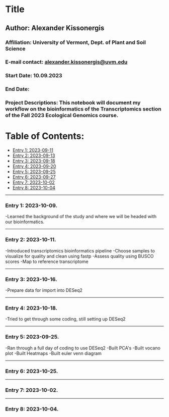 # Title  

## Author: Alexander Kissonergis
### Affiliation: University of Vermont, Dept. of Plant and Soil Science
### E-mail contact: alexander.kissonergis@uvm.edu


### Start Date: 10.09.2023
### End Date: 
### Project Descriptions:   This notebook will document my workflow on the bioinformatics of the Transcriptomics section of the Fall 2023 Ecological Genomics course.





# Table of Contents:   
* [Entry 1: 2023-09-11](#id-section1)
* [Entry 2: 2023-09-13](#id-section2)
* [Entry 3: 2023-09-18](#id-section3)
* [Entry 4: 2023-09-20](#id-section4)
* [Entry 5: 2023-09-25](#id-section5)
* [Entry 6: 2023-09-27](#id-section6)
* [Entry 7: 2023-10-02](#id-section7)
* [Entry 8: 2023-10-04](#id-section8)




------    
<div id='id-section1'/>   


### Entry 1: 2023-10-09.   

-Learned the background of the study and where we will be headed with our bioinformatics. 

------    
<div id='id-section2'/>   

### Entry 2: 2023-10-11.  

-Introduced transcriptomics bioinformatics pipeline
-Choose samples to visualize for quality and clean using fastp
-Assess quality using BUSCO scores
-Map to reference transcriptome

------    
<div id='id-section3'/>   


### Entry 3: 2023-10-16.

-Prepare data for import into DESeq2

------    
<div id='id-section4'/>  

### Entry 4: 2023-10-18.

-Tried to get through some coding, still setting up DESeq2

------    
<div id='id-section5'/>  

### Entry 5: 2023-09-25.

-Ran through a full day of coding to use DESeq2 
-Built PCA's
-Built vocano plot
-Built Heatmaps
-Built euler venn diagram

------    
<div id='id-section6'/>  

### Entry 6: 2023-10-25.


------    
<div id='id-section7'/>  

### Entry 7: 2023-10-02.


------    
<div id='id-section8'/>  

### Entry 8: 2023-10-04.






